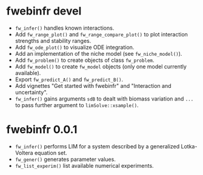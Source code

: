 # fwebinfr devel 

* `fw_infer()` handles known interactions.
* Add `fw_range_plot()` and `fw_range_compare_plot()` to plot interaction 
strengths and stability ranges.
* Add `fw_ode_plot()` to visualize ODE integration.
* Add an implementation of the niche model (see `fw_niche_model()`).
* Add `fw_problem()` to create objects of class `fw_problem`.
* Add `fw_model()` to create `fw_model` objects (only one model currently available).
* Export `fw_predict_A()` and `fw_predict_B()`.
* Add vignettes "Get started with fwebinfr" and "Interaction and uncertainty".
* `fw_infer()` gains arguments `sdB` to dealt with biomass variation and `...`
to pass further argument to `limSolve::xsample()`.


# fwebinfr 0.0.1

* `fw_infer()` performs LIM for a system described by a generalized Lotka-Voltera equation set.
* `fw_gener()` generates parameter values.
* `fw_list_experim()` list available numerical experiments.
